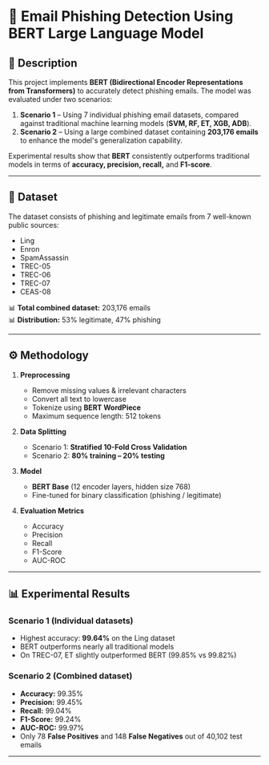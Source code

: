 # 📧 Email Phishing Detection Using BERT Large Language Model

## 📌 Description
This project implements **BERT (Bidirectional Encoder Representations from Transformers)** to accurately detect phishing emails. The model was evaluated under two scenarios:

1. **Scenario 1** – Using 7 individual phishing email datasets, compared against traditional machine learning models (**SVM, RF, ET, XGB, ADB**).  
2. **Scenario 2** – Using a large combined dataset containing **203,176 emails** to enhance the model's generalization capability.  

Experimental results show that **BERT** consistently outperforms traditional models in terms of **accuracy, precision, recall,** and **F1-score**.

---

## 📂 Dataset
The dataset consists of phishing and legitimate emails from 7 well-known public sources:
- Ling  
- Enron  
- SpamAssassin  
- TREC-05  
- TREC-06  
- TREC-07  
- CEAS-08  

📊 **Total combined dataset:** 203,176 emails  
📊 **Distribution:** 53% legitimate, 47% phishing

---

## ⚙️ Methodology
1. **Preprocessing**
   - Remove missing values & irrelevant characters
   - Convert all text to lowercase
   - Tokenize using **BERT WordPiece**
   - Maximum sequence length: 512 tokens

2. **Data Splitting**
   - Scenario 1: **Stratified 10-Fold Cross Validation**
   - Scenario 2: **80% training – 20% testing**

3. **Model**
   - **BERT Base** (12 encoder layers, hidden size 768)
   - Fine-tuned for binary classification (phishing / legitimate)

4. **Evaluation Metrics**
   - Accuracy
   - Precision
   - Recall
   - F1-Score
   - AUC-ROC

---

## 📊 Experimental Results

### Scenario 1 (Individual datasets)
- Highest accuracy: **99.64%** on the Ling dataset
- BERT outperforms nearly all traditional models
- On TREC-07, ET slightly outperformed BERT (99.85% vs 99.82%)

### Scenario 2 (Combined dataset)
- **Accuracy:** 99.35%  
- **Precision:** 99.45%  
- **Recall:** 99.04%  
- **F1-Score:** 99.24%  
- **AUC-ROC:** 99.97%  
- Only 78 **False Positives** and 148 **False Negatives** out of 40,102 test emails

---
